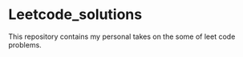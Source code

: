 # Leetcode_solutions 
This repository contains my personal takes on the some of leet code problems.
